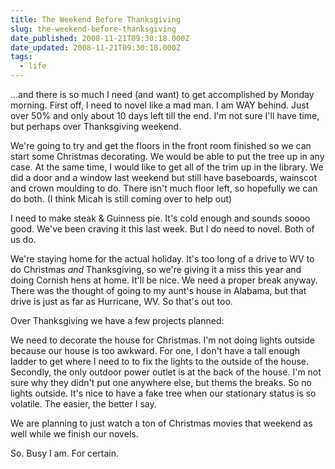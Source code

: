 ```yaml
---
title: The Weekend Before Thanksgiving
slug: the-weekend-before-thanksgiving
date_published: 2008-11-21T09:30:18.000Z
date_updated: 2008-11-21T09:30:18.000Z
tags:
  - life
---
```


...and there is so much I need (and want) to get accomplished by Monday morning. First off, I need to novel like a mad man. I am WAY behind. Just over 50% and only about 10 days left till the end. I'm not sure I'll have time, but perhaps over Thanksgiving weekend.

We're going to try and get the floors in the front room finished so we can start some Christmas decorating. We would be able to put the tree up in any case. At the same time, I would like to get all of the trim up in the library. We did a door and a window last weekend but still have baseboards, wainscot and crown moulding to do. There isn't much floor left, so hopefully we can do both. (I think Micah is still coming over to help out)

I need to make steak & Guinness pie. It's cold enough and sounds soooo good. We've been craving it this last week. But I do need to novel. Both of us do.

We're staying home for the actual holiday. It's too long of a drive to WV to do Christmas *and* Thanksgiving, so we're giving it a miss this year and doing Cornish hens at home. It'll be nice. We need a proper break anyway. There was the thought of going to my aunt's house in Alabama, but that drive is just as far as Hurricane, WV. So that's out too.

Over Thanksgiving we have a few projects planned:

We need to decorate the house for Christmas. I'm not doing lights outside because our house is too awkward. For one, I don't have a tall enough ladder to get where I need to to fix the lights to the outside of the house. Secondly, the only outdoor power outlet is at the back of the house. I'm not sure why they didn't put one anywhere else, but thems the breaks. So no lights outside. It's nice to have a fake tree when our stationary status is so volatile. The easier, the better I say.

We are planning to just watch a ton of Christmas movies that weekend as well while we finish our novels.

So. Busy I am. For certain.

